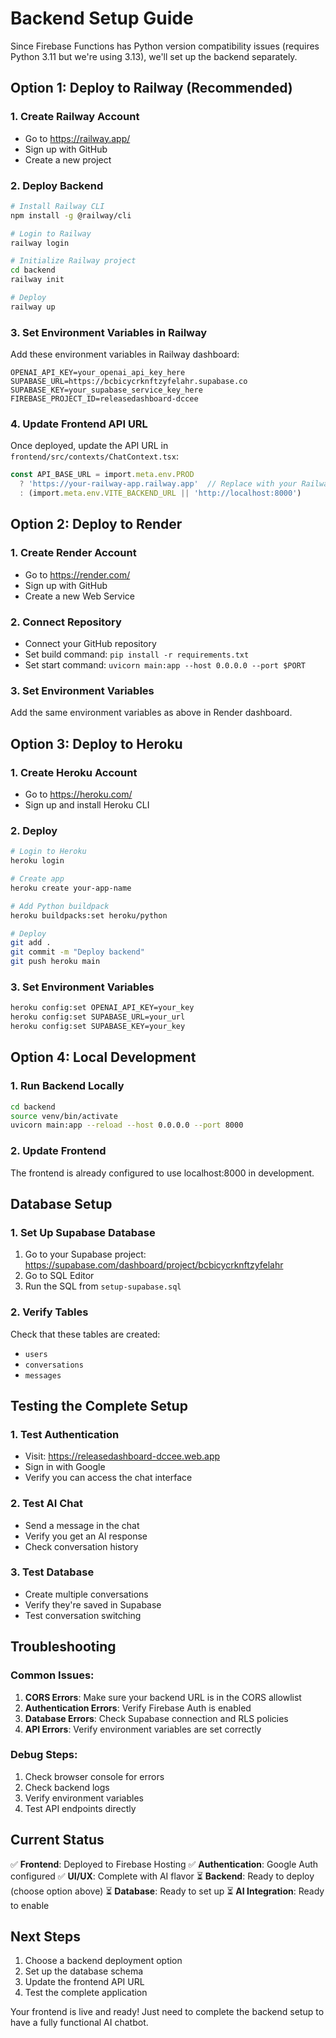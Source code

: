 # Backend Setup Guide

Since Firebase Functions has Python version compatibility issues (requires Python 3.11 but we're using 3.13), we'll set up the backend separately.

## Option 1: Deploy to Railway (Recommended)

### 1. Create Railway Account
- Go to https://railway.app/
- Sign up with GitHub
- Create a new project

### 2. Deploy Backend
```bash
# Install Railway CLI
npm install -g @railway/cli

# Login to Railway
railway login

# Initialize Railway project
cd backend
railway init

# Deploy
railway up
```

### 3. Set Environment Variables in Railway
Add these environment variables in Railway dashboard:
```
OPENAI_API_KEY=your_openai_api_key_here
SUPABASE_URL=https://bcbicycrknftzyfelahr.supabase.co
SUPABASE_KEY=your_supabase_service_key_here
FIREBASE_PROJECT_ID=releasedashboard-dccee
```

### 4. Update Frontend API URL
Once deployed, update the API URL in `frontend/src/contexts/ChatContext.tsx`:
```typescript
const API_BASE_URL = import.meta.env.PROD
  ? 'https://your-railway-app.railway.app'  // Replace with your Railway URL
  : (import.meta.env.VITE_BACKEND_URL || 'http://localhost:8000')
```

## Option 2: Deploy to Render

### 1. Create Render Account
- Go to https://render.com/
- Sign up with GitHub
- Create a new Web Service

### 2. Connect Repository
- Connect your GitHub repository
- Set build command: `pip install -r requirements.txt`
- Set start command: `uvicorn main:app --host 0.0.0.0 --port $PORT`

### 3. Set Environment Variables
Add the same environment variables as above in Render dashboard.

## Option 3: Deploy to Heroku

### 1. Create Heroku Account
- Go to https://heroku.com/
- Sign up and install Heroku CLI

### 2. Deploy
```bash
# Login to Heroku
heroku login

# Create app
heroku create your-app-name

# Add Python buildpack
heroku buildpacks:set heroku/python

# Deploy
git add .
git commit -m "Deploy backend"
git push heroku main
```

### 3. Set Environment Variables
```bash
heroku config:set OPENAI_API_KEY=your_key
heroku config:set SUPABASE_URL=your_url
heroku config:set SUPABASE_KEY=your_key
```

## Option 4: Local Development

### 1. Run Backend Locally
```bash
cd backend
source venv/bin/activate
uvicorn main:app --reload --host 0.0.0.0 --port 8000
```

### 2. Update Frontend
The frontend is already configured to use localhost:8000 in development.

## Database Setup

### 1. Set Up Supabase Database
1. Go to your Supabase project: https://supabase.com/dashboard/project/bcbicycrknftzyfelahr
2. Go to SQL Editor
3. Run the SQL from `setup-supabase.sql`

### 2. Verify Tables
Check that these tables are created:
- `users`
- `conversations`
- `messages`

## Testing the Complete Setup

### 1. Test Authentication
- Visit: https://releasedashboard-dccee.web.app
- Sign in with Google
- Verify you can access the chat interface

### 2. Test AI Chat
- Send a message in the chat
- Verify you get an AI response
- Check conversation history

### 3. Test Database
- Create multiple conversations
- Verify they're saved in Supabase
- Test conversation switching

## Troubleshooting

### Common Issues:
1. **CORS Errors**: Make sure your backend URL is in the CORS allowlist
2. **Authentication Errors**: Verify Firebase Auth is enabled
3. **Database Errors**: Check Supabase connection and RLS policies
4. **API Errors**: Verify environment variables are set correctly

### Debug Steps:
1. Check browser console for errors
2. Check backend logs
3. Verify environment variables
4. Test API endpoints directly

## Current Status

✅ **Frontend**: Deployed to Firebase Hosting
✅ **Authentication**: Google Auth configured
✅ **UI/UX**: Complete with AI flavor
⏳ **Backend**: Ready to deploy (choose option above)
⏳ **Database**: Ready to set up
⏳ **AI Integration**: Ready to enable

## Next Steps

1. Choose a backend deployment option
2. Set up the database schema
3. Update the frontend API URL
4. Test the complete application

Your frontend is live and ready! Just need to complete the backend setup to have a fully functional AI chatbot. 